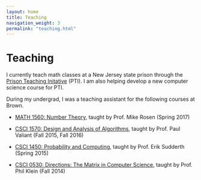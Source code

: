 ```yaml
---
layout: home
title: Teaching
navigation_weight: 3
permalink: "teaching.html"
---
```


# Teaching

I currently teach math classes at a New Jersey state prison through the [Prison Teaching Initative](http://www.prisonteaching.org) (PTI). I am also helping develop a new computer science course for PTI.

During my undergrad, I was a teaching assistant for the following courses at Brown.

* [MATH 1560: Number Theory](https://www.brown.edu/academics/math/course-descriptions), taught by Prof. Mike Rosen (Spring 2017)    

* [CSCI 1570: Design and Analysis of Algorithms](http://cs.brown.edu/courses/cs157/), taught by Prof. Paul Valiant (Fall 2015, Fall 2016)    

* [CSCI 1450: Probability and Computing](http://cs.brown.edu/courses/csci1450/), taught by Prof. Erik Sudderth (Spring 2015)      

* [CSCI 0530: Directions: The Matrix in Computer Science](http://cs.brown.edu/courses/cs053/current/index.htm), taught by Prof. Phil Klein (Fall 2014)      

